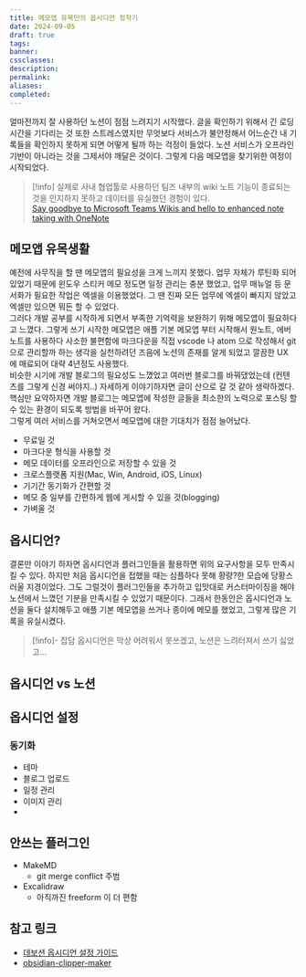 ```yaml
---
title: 메모앱 유목민의 옵시디언 정착기
date: 2024-09-05
draft: true
tags:
banner:
cssclasses:
description:
permalink:
aliases:
completed:
---
```

얼마전까지 잘 사용하던 노션이 점점 느려지기 시작했다. 글을 확인하기 위해서 긴 로딩시간을 기다리는 것 또한 스트레스였지만 무엇보다 서비스가 불안정해서 어느순간 내 기록들을 확인하지 못하게 되면 어떻게 될까 하는 걱정이 들었다. 노션 서비스가 오프라인 기반이 아니라는 것을 그제서야 깨달은 것이다. 그렇게 다음 메모앱을 찾기위한 여정이 시작되었다.   

> [!info]
> 실제로 사내 협업툴로 사용하던 팀즈 내부의 wiki 노트 기능이 종료되는 것을 인지하지 못하고 데이터를 유실했던 경험이 있다.  
> [Say goodbye to Microsoft Teams Wikis and hello to enhanced note taking with OneNote](https://teams.handsontek.net/2023/05/09/say-goodbye-microsoft-teams-wikis-hello-enhanced-note-taking-onenote/)

## 메모앱 유목생활
예전에 사무직을 할 땐 메모앱의 필요성을 크게 느끼지 못했다. 업무 자체가 루틴화 되어있었기 때문에 윈도우 스티커 메모 정도면 일정 관리는 충분 했었고, 업무 매뉴얼 등 문서화가 필요한 작업은 엑셀을 이용했었다. 그 땐 진짜 모든 업무에 엑셀이 빠지지 않았고 엑셀만 있으면 뭐든 할 수 있었다.  
그러다 개발 공부를 시작하게 되면서 부족한 기억력을 보완하기 위해 메모앱이 필요하다고 느꼈다. 그렇게 쓰기 시작한 메모앱은 애플 기본 메모앱 부터 시작해서 원노트, 에버노트를 사용하다 사소한 불편함에 마크다운을 직접 vscode 나 atom 으로 작성해서 git 으로 관리할까 하는 생각을 실천하려던 즈음에 노션의 존재를 알게 되었고 깔끔한 UX 에 매료되어 대략 4년정도 사용했다.  
비슷한 시기에 개발 블로그의 필요성도 느꼈었고 여러번 블로그를 바꿔댔었는데 (컨텐츠를 그렇게 신경 써야지..) 자세하게 이야기하자면 글이 산으로 갈 것 같아 생략하겠다. 핵심만 요약하자면 개발 블로그는 메모앱에 작성한 글들을 최소한의 노력으로 포스팅 할 수 있는 환경이 되도록 방법을 바꾸어 왔다.  
그렇게 여러 서비스를 거쳐오면서 메모앱에 대한 기대치가 점점 늘어났다.

- 무료일 것
- 마크다운 형식을 사용할 것
- 메모 데이터를 오프라인으로 저장할 수 있을 것
- 크로스플랫폼 지원(Mac, Win, Android, iOS, Linux)
- 기기간 동기화가 간편할 것
- 메모 중 일부를 간편하게 웹에 게시할 수 있을 것(blogging)
- 가벼울 것

## 옵시디언?
결론만 이야기 하자면 옵시디언과 플러그인들을 활용하면 위의 요구사항을 모두 만족시킬 수 있다. 하지만 처음 옵시디언을 접했을 때는 심플하다 못해 황량?한 모습에 당황스러울 지경이었다. 그도 그럴것이 플러그인들을 추가하고 입맛대로 커스터마이징을 해야 노션에서 느꼈던 기분을 만족시킬 수 있었기 때문이다. 그래서 한동안은 옵시디언과 노션을 둘다 설치해두고 애플 기본 메모앱을 쓰거나 종이에 메모를 했었고, 그렇게 많은 기록을 유실시켰다.  

> [!info]- 잡담
> 옵시디언은 막상 어려워서 못쓰겠고, 노션은 느려터져서 쓰기 싫었고...

## 옵시디언 vs 노션


## 옵시디언 설정
### 동기화



- 테마
- 블로그 업로드
- 일정 관리
- 이미지 관리
- 


## 안쓰는 플러그인
- MakeMD
	- git merge conflict 주범
- Excalidraw
	- 아직까진 freeform 이 더 편함

## 참고 링크
- [데보션 옵시디언 설정 가이드](https://devocean.sk.com/search/techBoardDetail.do?ID=165849)
- [obsidian-clipper-maker](https://obsidian-clipper-maker.ganesshkumar.com/)